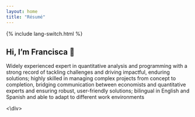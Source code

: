 ```yaml
---
layout: home
title: "Résumé"
---
```



<p>{% include lang-switch.html %}</p>

<div data-lang="es" markdown="1">
  
## Hi, I’m Francisca 👋

Widely experienced expert in quantitative analysis and programming with a strong record of tackling challenges and
driving impactful, enduring solutions; highly skilled in managing complex projects from concept to completion, bridging communication
between economists and quantitative experts and ensuring robust, user-friendly solutions; bilingual in English and Spanish and able to
adapt to different work environments

<\div>

<div data-lang="es" markdown="1">

</div>
